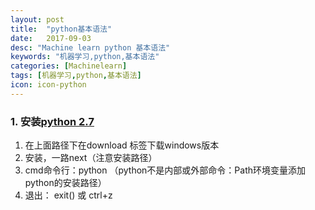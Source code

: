 ```yaml
---
layout: post
title:  "python基本语法"
date:   2017-09-03
desc: "Machine learn python 基本语法"
keywords: "机器学习,python,基本语法"
categories: [Machinelearn]
tags: [机器学习,python,基本语法]
icon: icon-python
---
```


### 1. 安装[python 2.7](https://www.python.org/downloads/)  

1. 在上面路径下在download 标签下载windows版本
2. 安装，一路next（注意安装路径）
3. cmd命令行：python （python不是内部或外部命令：Path环境变量添加python的安装路径）
4. 退出： exit() 或 ctrl+z  